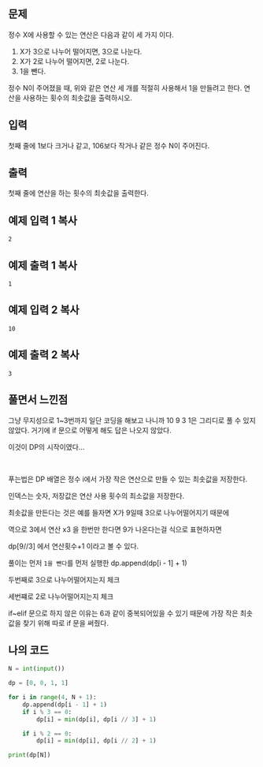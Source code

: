 ## 문제

정수 X에 사용할 수 있는 연산은 다음과 같이 세 가지 이다.

1. X가 3으로 나누어 떨어지면, 3으로 나눈다.
2. X가 2로 나누어 떨어지면, 2로 나눈다.
3. 1을 뺀다.

정수 N이 주어졌을 때, 위와 같은 연산 세 개를 적절히 사용해서 1을 만들려고 한다. 연산을 사용하는 횟수의 최솟값을 출력하시오.

## 입력

첫째 줄에 1보다 크거나 같고, 106보다 작거나 같은 정수 N이 주어진다.

## 출력

첫째 줄에 연산을 하는 횟수의 최솟값을 출력한다.

## 예제 입력 1 복사

```
2
```

## 예제 출력 1 복사

```
1
```

## 예제 입력 2 복사

```
10
```

## 예제 출력 2 복사

```
3
```



## 풀면서 느낀점

그냥 무지성으로 1~3번까지 일단 코딩을 해보고 나니까 10 9 3 1은 그리디로 풀 수 있지 않았다. 거기에 if 문으로 어떻게 해도 답은 나오지 않았다. 

이것이 DP의 시작이였다...

<br>

푸는법은 DP 배열은 정수 i에서 가장 작은 연산으로 만들 수 있는 최솟값을 저장한다.

인덱스는 숫자, 저장값은 연산 사용 횟수의 최소값을 저장한다. 



최솟값을 만든다는 것은 예를 들자면 X가 9일때 3으로 나누어떨어지기 때문에 

역으로 3에서 연산 x3 을 한번만 한다면 9가 나온다는걸 식으로 표현하자면 

dp[9//3] 에서 연산횟수+1 이라고 볼 수 있다. 

풀이는 먼저 `1을 뺀다`를 먼저 실행한  dp.append(dp[i - 1] + 1) 

두번째로 3으로 나누어떨어지는지 체크

세번쨰로 2로 나누어떨어지는지 체크 

if~elif 문으로 하지 않은 이유는 6과 같이 중복되어있을 수 있기 때문에 가장 작은 최솟값을 찾기 위해 따로 if 문을 써줬다.

## 나의 코드

```python
N = int(input())

dp = [0, 0, 1, 1]

for i in range(4, N + 1):
    dp.append(dp[i - 1] + 1)
    if i % 3 == 0:
        dp[i] = min(dp[i], dp[i // 3] + 1)

    if i % 2 == 0:
        dp[i] = min(dp[i], dp[i // 2] + 1)

print(dp[N])

```

